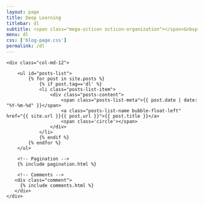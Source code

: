 ```yaml
---
layout: page
title: Deep Learning
titlebar: dl
subtitle: <span class="mega-octicon octicon-organization"></span>&nbsp;&nbsp; I cannot explain it, but it works well
menu: dl
css: ['blog-page.css']
permalink: /dl
---
```


<div class="row">

    <div class="col-md-12">
    
        <ul id="posts-list">
            {% for post in site.posts %}
                {% if post.tag=='dl' %}
                <li class="posts-list-item">
                    <div class="posts-content">
                        <span class="posts-list-meta">{{ post.date | date: "%Y-%m-%d" }}</span>
                        <a class="posts-list-name bubble-float-left" href="{{ site.url }}{{ post.url }}">{{ post.title }}</a>
                        <span class='circle'></span>
                    </div>
                </li>
                {% endif %}
            {% endfor %}
        </ul> 
    
        <!-- Pagination -->
        {% include pagination.html %}
    
        <!-- Comments -->
       <div class="comment">
         {% include comments.html %}
       </div>
    </div>

</div>
<script>
    $(document).ready(function(){

        // Enable bootstrap tooltip
        $("body").tooltip({ selector: '[data-toggle=tooltip]' });
    
    });
</script>
